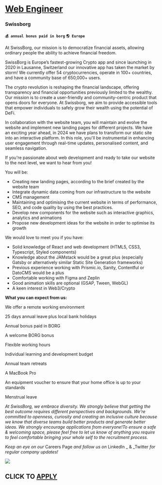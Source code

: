 # [Web Engineer](https://www.remotewlb.com/apply/web-engineer-90819)  
### Swissborg  
#### `💰 annual bonus paid in borg` `🌎 Europe`  

At SwissBorg, our mission is to democratize financial assets, allowing ordinary people the ability to achieve financial freedom.

  

SwissBorg is Europe’s fastest-growing Crypto app and since launching in 2020 in Lausanne, Switzerland our innovative app has taken the market by storm! We currently offer 54 cryptocurrencies, operate in 100+ countries, and have a community base of 650,000+ users.

  

The crypto revolution is reshaping the financial landscape, offering transparency and financial opportunities previously limited to the wealthy. Our mission is to create a user-friendly and community-centric product that opens doors for everyone. At Swissborg, we aim to provide accessible tools that empower individuals to safely grow their wealth using the potential of DeFi.

  

In collaboration with the website team, you will maintain and evolve the website and implement new landing pages for different projects. We have an exciting year ahead, in 2024 we have plans to transform our static site into an interactive platform. In this role, you'll be instrumental in enhancing user engagement through real-time updates, personalised content, and seamless navigation.

If you're passionate about web development and ready to take our website to the next level, we want to hear from you!

  
  

You will be:

* Creating new landing pages, according to the brief created by the website team
* Integrate dynamic data coming from our infrastructure to the website
* CMS management
* Maintaining and optimising the current website in terms of performance, SEO, and code quality by using the best practices.
* Develop new components for the website such as interactive graphics, analytics and animations
* Propose new development ideas for the website in order to optimise its growth
  
  

We would love to meet you if you have:

* Solid knowledge of React and web development (HTML5, CSS3, Typescript, Styled components)
* Knowledge about the JAMstack would be a great plus (especially Gatsby or alternatively similar Static Site Generation frameworks)
* Previous experience working with Prismic.io, Sanity, Contentful or DatoCMS would be a plus
* Comfortable working with Figma and Zeplin
* Good animation skills are optional (GSAP, Tween, WebGL)
* A keen interest in Web3/Crypto

 **What you can expect from us:**

We offer a remote working environment

25 days annual leave plus local bank holidays

Annual bonus paid in BORG

A welcome BORG bonus

Flexible working hours

Individual learning and development budget

Annual team retreats

A MacBook Pro

An equipment voucher to ensure that your home office is up to your standards

Menstrual leave

  

_At SwissBorg, we embrace diversity. We strongly believe that getting the best outcome requires different perspectives and backgrounds. We’re committed to openness, curiosity and creating an inclusive culture because we know that diverse teams build better products and generate better ideas. We strongly encourage applications from everyone!To ensure a safe & welcoming space, please feel free to let us know of anything you require to feel comfortable bringing your whole self to the recruitment process._

  

 _Keep an eye on our_ Careers Page _and follow us on_ LinkedIn _ & _Twitter _for regular company updates!_

![](https://remotive.com/job/track/1905016/blank.gif?source=public_api)  
## CLICK TO [APPLY](https://www.remotewlb.com/apply/web-engineer-90819)

